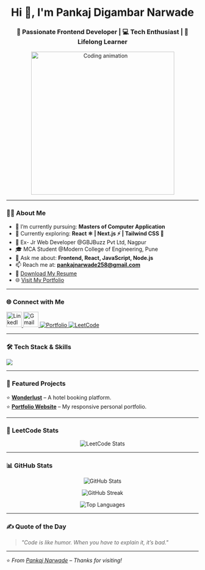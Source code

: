 <h1 align="center">Hi 👋, I'm Pankaj Digambar Narwade</h1>
<h3 align="center">🚀 Passionate Frontend Developer | 💻 Tech Enthusiast | 🎯 Lifelong Learner</h3>

<p align="center">
  <img src="https://media.giphy.com/media/qgQUggAC3Pfv687qPC/giphy.gif" width="375" alt="Coding animation">
</p>

---

### 👨‍💻 About Me

- 🔭 I’m currently pursuing: **Masters of Computer Application**
- 🌱 Currently exploring: **React ⚛️ | Next.js ⚡ | Tailwind CSS 💨**
- 💼 Ex- Jr Web Developer @GBJBuzz Pvt Ltd, Nagpur
- 🎓 MCA Student @Modern College of Engineering, Pune
- 💬 Ask me about: **Frontend, React, JavaScript, Node.js**
- 📫 Reach me at: **pankajnarwade258@gmail.com**
- 📄 [Download My Resume](https://drive.google.com/file/d/1hHBZyi7EDDNChn9IywUOeVfoOcatq2z8/view)
- 🌐 [Visit My Portfolio](https://pankajnarwade.netlify.app/)

---

### 🌐 Connect with Me

<p align="left">
  <a href="https://www.linkedin.com/in/pankaj-narwade-13a053260/" target="_blank">
    <img src="https://skillicons.dev/icons?i=linkedin" height="40" alt="LinkedIn"/>
  </a>
  <a href="mailto:pankajnarwade258@gmail.com" target="_blank">
    <img src="https://skillicons.dev/icons?i=gmail" height="40" alt="Gmail"/>
  </a>
  <a href="https://pankajnarwade.netlify.app/" target="_blank">
    <img src="https://img.shields.io/badge/Portfolio-000?style=for-the-badge&logo=vercel&logoColor=white" alt="Portfolio"/>
  </a>
   <a href="https://leetcode.com/u/Pankaj_Narwade_28/" target="_blank"><img src="https://img.shields.io/badge/LeetCode-FFA116?style=for-the-badge&logo=leetcode&logoColor=black" alt="LeetCode"/></a>
</p>

---

### 🛠 Tech Stack & Skills

<p align="left">
  <img src="https://skillicons.dev/icons?i=html,css,js,react,nodejs,express,mongodb,mysql,oracle,,c,cpp,java,python,,git,github,vscode,eclipse" />
   

</p>

---

### 📂 Featured Projects

⭐ **[Wonderlust](https://github.com/PankajNarwade28/wonderlust)** – A hotel booking platform.   
⭐ **[Portfolio Website](https://pankajnarwade.netlify.app/)** – My responsive personal portfolio.

---
### 🧠 LeetCode Stats
<p align="center">
  <img src="https://leetcard.jacoblin.cool/Pankaj_Narwade_28" alt="LeetCode Stats" />
</p>

---

### 📊 GitHub Stats

<p align="center">
  <img src="https://github-readme-stats.vercel.app/api?username=PankajNarwade28&show_icons=true&theme=tokyonight" alt="GitHub Stats" />
</p>

<p align="center">
  <img src="https://github-readme-streak-stats.herokuapp.com/?user=PankajNarwade28&theme=tokyonight" alt="GitHub Streak" />
</p>

<p align="center">
  <img src="https://github-readme-stats.vercel.app/api/top-langs/?username=PankajNarwade28&layout=compact&theme=tokyonight" alt="Top Languages" />
</p>

---

### ✍️ Quote of the Day

> _"Code is like humor. When you have to explain it, it’s bad."_

---

⭐ _From [Pankaj Narwade](https://github.com/PankajNarwade28) – Thanks for visiting!_
